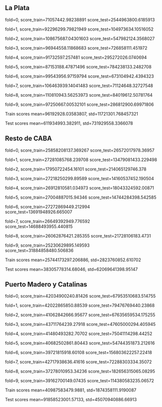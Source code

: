 ## La Plata

fold=0, score_train=71057442.98238891 score_test=2544963800.6185913

fold=1, score_train=92296299.79821949 score_test=104973634.10516052

fold=2, score_train=108675687.04301603 score_test=547982124.3568027

fold=3, score_train=96944558.11868683 score_test=726858111.451972

fold=4, score_train=91732597.257481 score_test=295272026.0740694

fold=5, score_train=87153188.47871496 score_test=784238133.2482708

fold=6, score_train=99543956.97159794 score_test=673104942.4394323

fold=7, score_train=106463939.14041483 score_test=71124648.32727548

fold=8, score_train=110810943.56253973 score_test=84019612.50781764

fold=9, score_train=97250667.00532101 score_test=286812900.69971806

Train scores mean=96192928.03583807, std=11721301.768457321

Test scores mean=611934993.382911, std=731929558.3366078

## Resto de CABA

fold=0, score_train=25858208137.369267 score_test=26572017978.36957

fold=1, score_train=27281085768.239708 score_test=13479081433.229498

fold=2, score_train=17950722454.16101 score_test=214065129746.378

fold=3, score_train=27218250299.89589 score_test=14160537452.190504

fold=4, score_train=26912810581.034973 score_test=18043324592.00871

fold=5, score_train=27004887015.94346 score_test=14744284398.542585

fold=6, score_train=27272869449.212994 score_test=13691948926.665007

fold=7, score_train=26649392949.776592 score_test=14688493955.440815

fold=8, score_train=26062876421.285355 score_test=21728106183.4731

fold=9, score_train=25230629895.149593 score_test=31884858480.506836

Train scores mean=25744173297.206886, std=2823760852.610702

Test scores mean=38305778314.68046, std=62069641398.95147

## Puerto Madero y Catalinas

fold=0, score_train=42034900240.81426 score_test=67953510683.514755

fold=1, score_train=42022865850.88539 score_test=79476769440.23868

fold=2, score_train=41062842666.95677 score_test=67635659534.175255

fold=3, score_train=43711764239.27918 score_test=47605000294.405945

fold=4, score_train=41480493282.70702 score_test=75041114298.44252

fold=5, score_train=40682502861.80443 score_test=54744351873.212616

fold=6, score_train=39721815918.60108 score_test=156803622257.22418

fold=7, score_train=42717938636.41616 score_test=72288303334.35072

fold=8, score_train=37278010953.34236 score_test=182656315065.08295

fold=9, score_train=39162700149.07435 score_test=114380583235.06572

Train scores mean=40987583479.9881, std=1874358111.9190087

Test scores mean=91858523001.57133, std=45070940886.66913